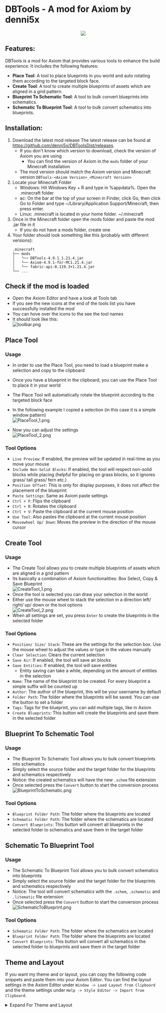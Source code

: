 # DBTools - A mod for Axiom by denni5x

<p align="center">
  <img src="media/icon.png" />
</p>

## Features:

DBTools is a mod for Axiom that provides various tools to enhance the build experience. It includes the following features:
- **Place Tool**: A tool to place blueprints in you world and auto rotating them according to the targeted block face.
- **Create Tool**: A tool to create multiple blueprints of assets which are aligned in a grid pattern.
- **Blueprint To Schematic Tool**: A tool to bulk convert blueprints into schematics.
- **Schematic To Blueprint Tool**: A tool to bulk convert schematics into blueprints.

## Installation:

1. Download the latest mod release
   The latest release can be found at https://github.com/denni5x/DBToolsDist/releases. 
   - If you don't know which version to download, check the version of Axiom you are using
     - You can find the version of Axiom in the `mods` folder of your Minecraft installation
   - The mod version should match the Axiom version and Minecraft version `DBTools-<Axiom Version>_<Minecraft Version>`
2. Locate your Minecraft Folder 
   - Windows: Hit Windows Key + R and type in %appdata%. Open the .minecraft folder
   - ac: On the bar at the top of your screen in Finder, click Go, then click Go to Folder and type ~/Library/Application Support/Minecraft, then press enter. 
   - Linux: .minecraft is located in your home folder. ~/.minecraft
3. Once in the Minecraft folder open the mods folder and paste the mod .jar file in it
   - If you do not have a mods folder, create one
5. Your folder should look something like this (probably with different versions):
   ```
   .minecraft
   ├── mods
   │   └── DBTools-4.9.1_1.21.4.jar
   │   └── Axiom-4.9.1-for-MC1.21.4.jar
   │   └── fabric-api-0.119.3+1.21.4.jar
   └── ...
   ```
   
## Check if the mod is loaded
- Open the Axiom Editor and have a look at Tools tab
- If you see the new icons at the end of the tools list you have successfully installed the mod
- You can hove over the icons to the see the tool names
- It should look like this:  
![toolbar.png](media/toolbar.png)

## Place Tool

### Usage
- In order to use the Place Tool, you need to load a blueprint make a selection and copy to the clipboard
- Once you have a blueprint in the clipboard, you can use the Place Tool to place it in your world
- The Place Tool will automatically rotate the blueprint according to the targeted block face

- In the following example I copied a selection (in this case it is a simple window pattern)  
![PlaceTool_1.png](media/PlaceTool_1.png)
- Now you can adjust the settings  
![PlaceTool_2.png](media/PlaceTool_2.png)

### Tool Options
  - `Live Preview`: If enabled, the preview will be updated in real-time as you move your mouse
  - `Include Non-Solid Blocks`: If enabled, the tool will respect non-solid blocks while placing (helpful for placing on grass blocks, so it ignores grass/ tall grass/ fern etc.)
  - `Position Offset`: This is only for display purposes, it does not affect the placement of the blueprint
  - `Paste Settings`: Same as Axiom paste settings
  - `Ctrl + F`: Flips the clipboard
  - `Ctrl + R`: Rotates the clipboard
  - `Ctrl + V`: Paste the clipboard at the current mouse position
  - `Use Tool`: Also pastes the clipboard at the current mouse position
  - `Mousewheel Up/ Down`: Moves the preview in the direction of the mouse cursor

## Create Tool

### Usage
- The Create Tool allows you to create multiple blueprints of assets which are aligned in a grid pattern
- Its basically a combination of Axiom functionalities: Box Select, Copy & Save Blueprint  
![CreateTool_1.png](media/CreateTool_1.png)
- Once the tool is selected you can draw your selection in the world
- Either use the mouse wheel to stack the selection in a direction left/ right/ up/ down or the tool options  
![CreateTool_2.png](media/CreateTool_2.png)
- When all settings are set, you press `Enter` to create the blueprints in the selected folder

### Tool Options
- `Position/ Size/ Stack`: These are the settings for the selection box. Use the mouse wheel to adjust the values or type in the values manually
- `Clear Selection`: Clears the current selection
- `Save Air`: If enabled, the tool will save air blocks
- `Save Entities`: If enabled, the tool will save entities
  - Entity saving can take a while, depending on the amount of entities in the selection
- `Name`: The name of the blueprint to be created. For every blueprint a simple suffix will be counted up
- `Author`: The author of the blueprint, this will be your username by default
- `Folder Path`: The folder where the blueprints will be saved. You can use the button to set a folder
- `Tags`: Tags for the blueprint, you can add multiple tags, like in Axiom
- `Create Blueprints`: This button will create the blueprints and save them in the selected folder

## Blueprint To Schematic Tool

### Usage
- The Blueprint To Schematic Tool allows you to bulk convert blueprints into schematics
- Simply select the source folder and the target folder for the blueprints and schematics respectively
- Notice: the created schematics will have the new `.schem` file extension
- Once selected press the `Convert` button to start the conversion process  
![BlueprintToSchematic.png](media/BlueprintToSchematic.png)

### Tool Options
- `Blueprint Folder Path`: The folder where the blueprints are located
- `Schematic Folder Path`: The folder where the schematics are located
- `Convert Blueprints`: This button will convert all blueprints in the selected folder to schematics and save them in the target folder

## Schematic To Blueprint Tool

### Usage
- The Schematic To Blueprint Tool allows you to bulk convert schematics into blueprints
- Simply select the source folder and the target folder for the blueprints and schematics respectively
- Notice: The tool will convert schematics with the `.schem`, `.schematic` and `.litematic` file extension
- Once selected press the `Convert` button to start the conversion process  
![SchematicToBlueprint.png](media/SchematicToBlueprint.png)

### Tool Options
- `Schematic Folder Path`: The folder where the schematics are located
- `Blueprint Folder Path`: The folder where the blueprints are located
- `Convert Blueprints`: This button will convert all schematics in the selected folder to blueprints and save them in the target folder

## Theme and Layout

If you want my theme and or layout, you can copy the following code snippets and paste them into your Axiom Editor.
You can find the layout settings in the Axiom Editor under `Window -> Load Layout from Clipboard` and the theme 
settings under `Help -> Style Editor -> Import from Clipboard`.
<details>
<summary>Expand For Theme and Layout</summary>

### Catppuccin Mocha Blue Theme:

```
ASel0AEENhdHBwdWNjaW5fTW9jaGEJSW1HdWlEYXJrKQD/9NbNAf9wW1gC8C4eHgTwLh4eBf8bEREHZkQyMQhmRDIxCWZEMjEK/y4eHgv/RDIxDIJEMjEN/y4eHg6CGxERD/9wW1gQ/1pHRRH/RDIxEv/+vrQT//6+tBT/spmTFWZEMjEW/3BbWBf/spmTGH4uHh4ZzIZwbBr/hnBsG4BwW1gc//6+tB3//r60HjP6tIkfq/q0iSD/+rSJIf9EMjEigf6+tCOB/r60JP9EMjElgf6+tCb//r60J/+GcGwt/5yEfy7/hnBsMv+v4vkFBUCAAAAGQIAAAAdAgAAACECAAAALQUAAAA==
```

### Axiom Layout:

```
[Window][###Tools]
Pos=796,1909
Size=2511,115
Collapsed=0
DockId=0x00000004,0

[Window][###Tool Options]
Pos=0,30
Size=794,1994
Collapsed=0
DockId=0x00000001,1

[Window][###Clipboard]
Pos=3309,30
Size=531,396
Collapsed=0
DockId=0x0000000D,0

[Window][###TargetInfo]
Pos=3309,30
Size=531,396
Collapsed=0
DockId=0x0000000D,1

[Window][###Palette]
Pos=3309,428
Size=531,396
Collapsed=0
DockId=0x0000000E,0

[Window][###ActiveBlock]
Pos=3309,826
Size=531,199
Collapsed=0
DockId=0x0000000C,0

[Window][###History]
Pos=3309,1027
Size=531,597
Collapsed=0
DockId=0x0000000A,0

[Window][###WorldProperties]
Pos=3309,1626
Size=531,398
Collapsed=0
DockId=0x00000008,0

[Window][DockSpaceViewport_11111111]
Pos=0,30
Size=3840,1994
Collapsed=0

[Window][###Inventory]
Pos=3309,428
Size=531,396
Collapsed=0
DockId=0x0000000E,1

[Window][Debug##Default]
Pos=60,60
Size=400,400
Collapsed=0

[Window][###OpenBlueprint]
Pos=0,30
Size=794,1994
Collapsed=0
DockId=0x00000001,0

[Window][###StyleEditor]
Pos=1310,414
Size=1832,1259
Collapsed=0

[Table][0x26A1A81F,2]
Column 0  Weight=1.0354
Column 1  Weight=0.9646

[Docking][Data]
DockSpace           ID=0x8B93E3BD Window=0xA787BDB4 Pos=0,30 Size=3840,1994 Split=X
DockNode          ID=0x00000005 Parent=0x8B93E3BD SizeRef=3307,1000 Split=X
DockNode        ID=0x00000001 Parent=0x00000005 SizeRef=794,1000 Selected=0xE8563286
DockNode        ID=0x00000002 Parent=0x00000005 SizeRef=2511,1000 Split=Y Selected=0x1F1A625A
DockNode      ID=0x00000003 Parent=0x00000002 SizeRef=1239,1877 CentralNode=1 NoTabBar=1 Selected=0x1F1A625A
DockNode      ID=0x00000004 Parent=0x00000002 SizeRef=1239,115 Selected=0x80AFE82B
DockNode          ID=0x00000006 Parent=0x8B93E3BD SizeRef=531,1000 Split=Y Selected=0x34064FA7
DockNode        ID=0x00000007 Parent=0x00000006 SizeRef=300,800 Split=Y Selected=0x34064FA7
DockNode      ID=0x00000009 Parent=0x00000007 SizeRef=300,500 Split=Y Selected=0x34064FA7
DockNode    ID=0x0000000B Parent=0x00000009 SizeRef=300,400 Split=Y Selected=0x34064FA7
DockNode  ID=0x0000000D Parent=0x0000000B SizeRef=300,200 Selected=0x444DCCF9
DockNode  ID=0x0000000E Parent=0x0000000B SizeRef=300,200 Selected=0x1E514AEA
DockNode    ID=0x0000000C Parent=0x00000009 SizeRef=300,100 Selected=0x1D216E21
DockNode      ID=0x0000000A Parent=0x00000007 SizeRef=300,300 Selected=0xFE0E9DDF
DockNode        ID=0x00000008 Parent=0x00000006 SizeRef=300,200 Selected=0x602D8B84

[AxiomWindows]
tools
tool_options
palette
inventory
active_block
history
world_properties
clipboard
target_info
blueprint_browser
```

</details>
